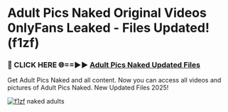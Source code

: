 # Adult Pics Naked Original Videos 0nlyFans Leaked - Files Updated! (f1zf)

<h3>🔴 CLICK HERE 🌐==►► <a href="https://tinyurl.com/yckcrads" rel="nofollow">Adult Pics Naked Updated Files</a></h3>

Get Adult Pics Naked and all content. Now you can access all videos and pictures of Adult Pics Naked. New Updated Files 2025!

[![f1zf](https://i.imgur.com/hpKpOFt.gif)](https://tinyurl.com/yckcrads)
naked adults